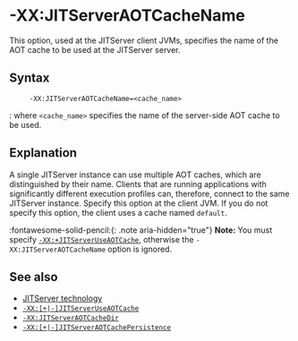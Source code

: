 <!--
* Copyright (c) 2017, 2025 IBM Corp. and others
*
* This program and the accompanying materials are made
* available under the terms of the Eclipse Public License 2.0
* which accompanies this distribution and is available at
* https://www.eclipse.org/legal/epl-2.0/ or the Apache
* License, Version 2.0 which accompanies this distribution and
* is available at https://www.apache.org/licenses/LICENSE-2.0.
*
* This Source Code may also be made available under the
* following Secondary Licenses when the conditions for such
* availability set forth in the Eclipse Public License, v. 2.0
* are satisfied: GNU General Public License, version 2 with
* the GNU Classpath Exception [1] and GNU General Public
* License, version 2 with the OpenJDK Assembly Exception [2].
*
* [1] https://www.gnu.org/software/classpath/license.html
* [2] https://openjdk.org/legal/assembly-exception.html
*
* SPDX-License-Identifier: EPL-2.0 OR Apache-2.0 OR GPL-2.0-only WITH Classpath-exception-2.0 OR GPL-2.0-only WITH OpenJDK-assembly-exception-1.0
-->

# -XX:JITServerAOTCacheName

 This option, used at the JITServer client JVMs, specifies the name of the AOT cache to be used at the JITServer server.

## Syntax

         -XX:JITServerAOTCacheName=<cache_name>

:   where `<cache_name>` specifies the name of the server-side AOT cache to be used.

## Explanation

 A single JITServer instance can use multiple AOT caches, which are distinguished by their name.
 Clients that are running applications with significantly different execution profiles can, therefore, connect to the same JITServer instance.
 Specify this option at the client JVM. If you do not specify this option, the client uses a cache named `default`.

 :fontawesome-solid-pencil:{: .note aria-hidden="true"} **Note:** You must specify [`-XX:+JITServerUseAOTCache`](xxjitserveruseaotcache.md), otherwise the `-XX:JITServerAOTCacheName` option is ignored.

## See also

 - [JITServer technology](jitserver.md)
 - [`-XX:[+|-]JITServerUseAOTCache`](xxjitserveruseaotcache.md)
 - [`-XX:JITServerAOTCacheDir`](xxjitserveraotcachedir.md)
 - [`-XX:[+|-]JITServerAOTCachePersistence`](xxjitserveraotcachepersistence.md)

<!-- ==== END OF TOPIC ==== xxjitserveraotcachename.md ==== -->
